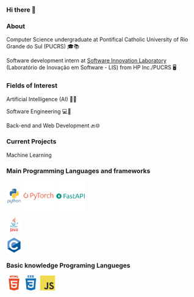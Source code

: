 ### Hi there 👋



### About 


Computer Science undergraduate at Pontifical Catholic University of Rio Grande do Sul (PUCRS) 🎓📚

Software development intern at [Software Innovation Laboratory](https://github.com/lispucrs) (Laboratório de Inovação em Software - LIS) from HP Inc./PUCRS 🖥️   

### Fields of Interest 

Artificial Intelligence (AI) 🤖🧠

Software Engineering 💻🔧

Back-end and Web Development 🔙🌐

### Current Projects
Machine Learning


### Main Programming Languages and frameworks 
 <img align="center" alt="Logo-HTML" width="40" src="https://raw.githubusercontent.com/devicons/devicon/master/icons/python/python-original-wordmark.svg">   <img align="center" alt="Logo-HTML" width="80" src="https://raw.githubusercontent.com/devicons/devicon/master/icons/pytorch/pytorch-plain-wordmark.svg"> <img align="center" alt="Logo-HTML" width="80" src="https://raw.githubusercontent.com/devicons/devicon/master/icons/fastapi/fastapi-original-wordmark.svg"> 


 <img align="center" alt="Logo-HTML" width="40" src="https://raw.githubusercontent.com/devicons/devicon/master/icons/java/java-original-wordmark.svg"> 

 <img align="center" alt="Logo-HTML" width="40" src="https://raw.githubusercontent.com/devicons/devicon/master/icons/c/c-original.svg">   <img align="center" alt="Logo-HTML" width="0" src="https://raw.githubusercontent.com/devicons/devicon/master/icons/cplusplus/cplusplus-original.svg"> 



### Basic knowledge Programing Langueges

 <img align="center" alt="Logo-HTML" width="40" src="https://raw.githubusercontent.com/devicons/devicon/master/icons/html5/html5-plain-wordmark.svg">  <img align="center" alt="Logo-HTML" width="40" src="https://raw.githubusercontent.com/devicons/devicon/master/icons/css3/css3-plain-wordmark.svg">  <img align="center" alt="Logo-HTML" width="40" src="https://raw.githubusercontent.com/devicons/devicon/master/icons/javascript/javascript-original.svg"> 

<!-- [![Top Langs](https://github-readme-stats.vercel.app/api/top-langs/?username=ViniTurani&layout=donut-vertical&theme=dark)](https://github.com/anuraghazra/github-readme-stats)
![Vinicius GitHub stats](https://github-readme-stats.vercel.app/api?username=ViniTurani&show_icons=true&theme=dark)  

-->

